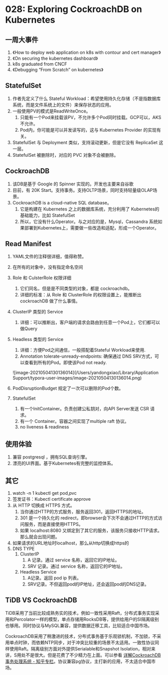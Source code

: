 # 028: Exploring CockroachDB on Kubernetes

## 一周大事件

1. 《How to deploy web application on k8s with contour and  cert manager》
2. 《On securing the kubernetes dashboard》
3. k8s graduated from CNCF
4. 《Debugging “From Scratch” on kubernetes》



## StatefulSet

1. 作者先定义了什么 Stateful Workload：希望使用持久化存储（不是指数据库系统，而是文件系统上的文件）来保存状态的应用。
2. 一般使用PV的模式是ReadWriteOnce。
   1. 只能有一个Pod来挂载该PV，不允许多个Pod同时挂载。GCP可以，AKS不允许。
   2. Pod内，你可能是可以并发读写的，这与 Kubernetes Provider 的实现有关。
3. StatefulSet 与 Deployment 类似，支持滚动更新，但是它没有 ReplicaSet 这一层。
4. StatefulSet 被删除时，对应的 PVC 对象不会被删除。

## CockroachDB

1. 该DB是基于 Google 的 Spinner 实现的。开发也主要来自谷歌
2. 目前，有 20K Start。支持事务。支持OLTP场景，同时支持轻量级OLAP场景。 
3. CockroachDB is a cloud-native SQL database。
   1. 它是构建在 Kubernetes 之上的数据库系统，充分利用了 Kubernetes的基础能力，比如 StatefulSet
   2. 所以，它没有什么Operator。与之对应的是，Mysql，Cassandra 系统如果部署到Kubernetes上，需要做一些改造和适配，形成一个Operator。

## Read Manifest

1. YAML文件的注释很详细，值得称赞。

2. 在所有的对象中，没有指定命名空间

3. Role 和 CulsterRole 权限详细

   1. 它们同名，但是是不同类型的对象，都是 cockroachdb。
   2. 详细的标准：从 Role 和 ClusterRole 的权限设置上，能推断出 cockroachDB 做了什么事情。

4. ClusterIP 类型的 Service 

   1. 详细：可以推断出，客户端的请求会路由到任意一个Pod上，它们都可以做Query

5. Headless 类型的 Service

   1. 详细：方便Pod之间通信，一般搭配着Stateful Workload来使用.
   2. Annotation tolerate-unready-endpoints: 确保通过 DNS SRV方式，可以查看到所有的Pod。即使该Pod not ready.

   ![image-20210504130136014](/Users/yandongxiao/Library/Application Support/typora-user-images/image-20210504130136014.png)

6. PodDisruptionBudget 规定了一次可以删除的Pod个数。
7. StatefulSet
   1. 有一个InitContainer。负责创建公私钥对，向API Server发送 CSR 请求。
   2. 有一个 Container。容器之间实现了multiple raft 协议。
   3. no liveness & readiness

## 使用体验

1. 兼容 postgresql ，拥有SQL查询引擎。
2. 漂亮的UI界面。基于Kubernetes有完整的监控体系。

## 其它

1. watch -n 1 kubectl get pod,pvc
2. 签发证书：Kubectl certificate approve 
3. 从 HTTP 切换成 HTTPS 方式。
   1. 当你通过HTTP的方式服务，服务返回301，返回HTTPS的地址。
   2. 301 是一个持久化的 redirect，即browser会下次不会通过HTTP的方式访问服务，而是直接使用HTTPS。
   3. 如果 localhost:8080 又绑定到了其它的服务，该服务只接收HTTP请求。那么就会出现问题。
4. 如果请求的URL地址时localhost，那么从http切换成https的
5. DNS TYPE
   1. ClusterIP
      1. A 记录。通过 service 名称，返回它的IP地址。
      2. SRV 记录。通过 service 名称，返回它的IP地址。
   2. Headless Service
      1. A记录。返回 pod ip 列表。
      2. SRV记录。不但返回pod的IP地址，还会返回pod的DNS记录。

## TiDB VS CockroachDB

TiDB采用了当前比较成熟务实的技术，例如一致性采用Raft，分布式事务实现采用和Percolator一样的模型，单点存储用RocksDB等，提供给用户的SI隔离级别也够用。同时协议与MySQL兼容，提供数据迁移工具，比较适合中国市场。

CockroachDB采用了稍激进的技术，分布式事务基于乐观锁机制，不加锁，不采用单点时钟，而依赖NTP同步，对于冲突比较重的场景不太适用。一致性协议同样使用Raft。隔离级别方面对外提供Serialable和Snapshot Isolation，相对来讲，S用处不是很大。但是花费了不少精力在上面。可以参看 [详解CockroachDB事务处理系统 - 知乎专栏](https://zhuanlan.zhihu.com/p/26908120)。协议兼容pg协议，主打新的应用，不太适合中国市场。